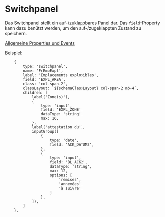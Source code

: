 # Switchpanel

Das Switchpanel stellt ein auf-/zuklappbares Panel dar. Das `field`-Property kann dazu benützt werden, um den auf-/zugeklappten Zustand zu speichern.

[Allgemeine Properties und Events](../../../common.md)

Beispiel:
```
	{
		type: 'switchpanel',
		name: 'FrEmpExpl',
		label: 'Emplacements explosibles',
		field: 'EXPL_AREA',
		class: 'col-span-2',
		classLayout: `${schemaClassLayout} col-span-2 mb-4`,
		children: [
			label('Zone(s)'),
			{
				type: 'input',
				field: 'EXPL_ZONE',
				dataType: 'string',
				max: 16,
			},
			label('attestation du'),
			inputGroup([
				{
					type: 'date',
					field: 'ACK_DATUM2',
				},
				{
					type: 'input',
					field: 'BL_ACK2',
					dataType: 'string',
					max: 12,
					options: [
						'remises',
						'annexées',
						'à suivre',
					]
				},
			]),
		]
	},

```
